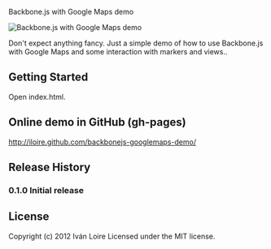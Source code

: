 Backbone.js with Google Maps demo

![Backbone.js with Google Maps demo](https://raw.github.com/iloire/backbonejs-googlemaps-demo/master/screenshots/backbonejs_google_maps01.png)

Don't expect anything fancy. Just a simple demo of how to use Backbone.js with Google Maps and some interaction with markers and views..

## Getting Started

Open index.html.

## Online demo in GitHub (gh-pages)

http://iloire.github.com/backbonejs-googlemaps-demo/

## Release History
### 0.1.0 Initial release

## License
Copyright (c) 2012 Iván Loire
Licensed under the MIT license.